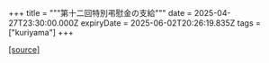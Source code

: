 +++
title = """第十二回特別弔慰金の支給"""
date = 2025-04-27T23:30:00.000Z
expiryDate = 2025-06-02T20:26:19.835Z
tags = ["kuriyama"]
+++


[[source]](https://www.town.kuriyama.hokkaido.jp/soshiki/39/31518.html)

